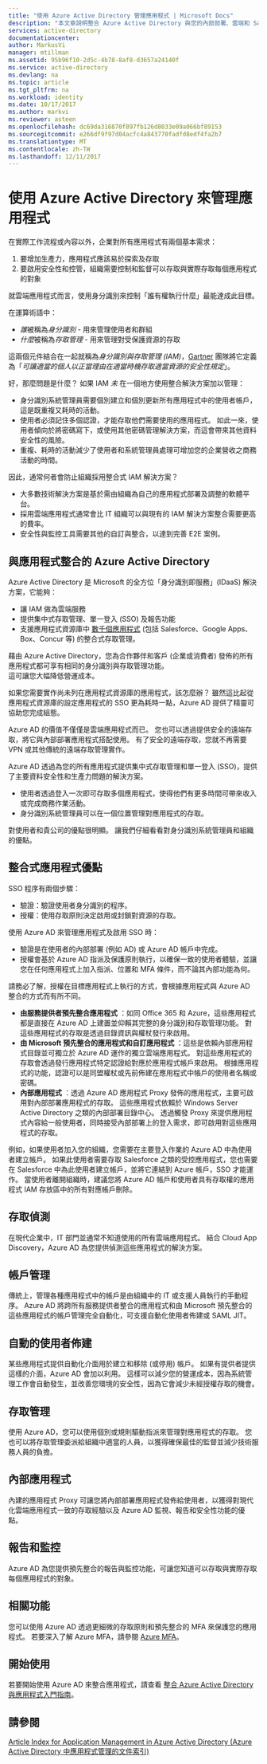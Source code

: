 ```yaml
---
title: "使用 Azure Active Directory 管理應用程式 | Microsoft Docs"
description: "本文章說明整合 Azure Active Directory 與您的內部部署、雲端和 SaaS 應用程式的優點。"
services: active-directory
documentationcenter: 
author: MarkusVi
manager: mtillman
ms.assetid: 95b96f10-2d5c-4b78-8af8-d3657a24140f
ms.service: active-directory
ms.devlang: na
ms.topic: article
ms.tgt_pltfrm: na
ms.workload: identity
ms.date: 10/17/2017
ms.author: markvi
ms.reviewer: asteen
ms.openlocfilehash: dc69da316870f897fb126d8033e09a066bf89153
ms.sourcegitcommit: e266df9f97d04acfc4a843770fadfd8edf4fa2b7
ms.translationtype: MT
ms.contentlocale: zh-TW
ms.lasthandoff: 12/11/2017
---
```

# <a name="managing-applications-with-azure-active-directory"></a>使用 Azure Active Directory 來管理應用程式
在實際工作流程或內容以外，企業對所有應用程式有兩個基本需求：

1. 要增加生產力，應用程式應該易於探索及存取
2. 要啟用安全性和控管，組織需要控制和監督可以存取與實際存取每個應用程式的對象

就雲端應用程式而言，使用身分識別來控制「誰有權執行什麼」最能達成此目標。

在運算術語中：

* *誰*被稱為*身分識別* - 用來管理使用者和群組
* *什麼*被稱為*存取管理* - 用來管理對受保護資源的存取

這兩個元件結合在一起就稱為*身分識別與存取管理 (IAM)*，[Gartner](http://www.gartner.com/it-glossary/identity-and-access-management-iam) 團隊將它定義為「*可讓適當的個人以正當理由在適當時機存取適當資源的安全性規定*」。

好，那麼問題是什麼？ 如果 IAM *未* 在一個地方使用整合解決方案加以管理：

* 身分識別系統管理員需要個別建立和個別更新所有應用程式中的使用者帳戶，這是既重複又耗時的活動。
* 使用者必須記住多個認證，才能存取他們需要使用的應用程式。 如此一來，使用者傾向於將密碼寫下，或使用其他密碼管理解決方案，而這會帶來其他資料安全性的風險。
* 重複、耗時的活動減少了使用者和系統管理員處理可增加您的企業營收之商務活動的時間。

因此，通常何者會防止組織採用整合式 IAM 解決方案？

* 大多數技術解決方案是基於需由組織為自己的應用程式部署及調整的軟體平台。
* 採用雲端應用程式通常會比 IT 組織可以與現有的 IAM 解決方案整合需要更高的費率。
* 安全性與監控工具需要其他的自訂與整合，以達到完善 E2E 案例。

## <a name="azure-active-directory-integrated-with-applications"></a>與應用程式整合的 Azure Active Directory
Azure Active Directory 是 Microsoft 的全方位「身分識別即服務」(IDaaS) 解決方案，它能夠：

* 讓 IAM 做為雲端服務 
* 提供集中式存取管理、單一登入 (SSO) 及報告功能 
* 支援應用程式資源庫中 [數千個應用程式](https://azure.microsoft.com/marketplace/active-directory/) (包括 Salesforce、Google Apps、Box、Concur 等) 的整合式存取管理。 

藉由 Azure Active Directory，您為合作夥伴和客戶 (企業或消費者) 發佈的所有應用程式都可享有相同的身分識別與存取管理功能。<br> 這可讓您大幅降低營運成本。

如果您需要實作尚未列在應用程式資源庫的應用程式，該怎麼辦？ 雖然這比起從應用程式資源庫的設定應用程式的 SSO 更為耗時一點，Azure AD 提供了精靈可協助您完成組態。

Azure AD 的價值不僅僅是雲端應用程式而已。 您也可以透過提供安全的遠端存取，將它與內部部署應用程式搭配使用。 有了安全的遠端存取，您就不再需要 VPN 或其他傳統的遠端存取管理實作。

Azure AD 透過為您的所有應用程式提供集中式存取管理和單一登入 (SSO)，提供了主要資料安全性和生產力問題的解決方案。

* 使用者透過登入一次即可存取多個應用程式，使得他們有更多時間可帶來收入或完成商務作業活動。
* 身分識別系統管理員可以在一個位置管理對應用程式的存取。

對使用者和貴公司的優點很明顯。 讓我們仔細看看對身分識別系統管理員和組織的優點。

## <a name="integrated-application-benefits"></a>整合式應用程式優點
SSO 程序有兩個步驟：

* 驗證：驗證使用者身分識別的程序。
* 授權：使用存取原則決定啟用或封鎖對資源的存取。

使用 Azure AD 來管理應用程式及啟用 SSO 時：

* 驗證是在使用者的內部部署 (例如 AD) 或 Azure AD 帳戶中完成。
* 授權會基於 Azure AD 指派及保護原則執行，以確保一致的使用者體驗，並讓您在任何應用程式上加入指派、位置和 MFA 條件，而不論其內部功能為何。

請務必了解，授權在目標應用程式上執行的方式，會根據應用程式與 Azure AD 整合的方式而有所不同。

* **由服務提供者預先整合應用程式** ：如同 Office 365 和 Azure，這些應用程式都是直接在 Azure AD 上建置並仰賴其完整的身分識別和存取管理功能。 對這些應用程式的存取是透過目錄資訊與權杖發行來啟用。
* **由 Microsoft 預先整合的應用程式和自訂應用程式** ：這些是依賴內部應用程式目錄並可獨立於 Azure AD 運作的獨立雲端應用程式。 對這些應用程式的存取會透過發行應用程式特定認證給對應於應用程式帳戶來啟用。 根據應用程式的功能，認證可以是同盟權杖或先前佈建在應用程式中帳戶的使用者名稱或密碼。
* **內部應用程式** ：透過 Azure AD 應用程式 Proxy 發佈的應用程式，主要可啟用對內部部署應用程式的存取。 這些應用程式依賴於 Windows Server Active Directory 之類的內部部署目錄中心。 透過觸發 Proxy 來提供應用程式內容給一般使用者，同時接受內部部署上的登入需求，即可啟用對這些應用程式的存取。

例如，如果使用者加入您的組織，您需要在主要登入作業的 Azure AD 中為使用者建立帳戶。 如果此使用者需要存取 Salesforce 之類的受控應用程式，您也需要在 Salesforce 中為此使用者建立帳戶，並將它連結到 Azure 帳戶，SSO 才能運作。 當使用者離開組織時，建議您將 Azure AD 帳戶和使用者具有存取權的應用程式 IAM 存放區中的所有對應帳戶刪除。

## <a name="access-detection"></a>存取偵測
在現代企業中，IT 部門並通常不知道使用的所有雲端應用程式。 結合 Cloud App Discovery，Azure AD 為您提供偵測這些應用程式的解決方案。

## <a name="account-management"></a>帳戶管理
傳統上，管理各種應用程式中的帳戶是由組織中的 IT 或支援人員執行的手動程序。 Azure AD 將跨所有服務提供者整合的應用程式和由 Microsoft 預先整合的這些應用程式的帳戶管理完全自動化，可支援自動化使用者佈建或 SAML JIT。

## <a name="automated-user-provisioning"></a>自動的使用者佈建
某些應用程式提供自動化介面用於建立和移除 (或停用) 帳戶。 如果有提供者提供這樣的介面，Azure AD 會加以利用。 這樣可以減少您的營運成本，因為系統管理工作會自動發生，並改善您環境的安全性，因為它會減少未經授權存取的機會。

## <a name="access-management"></a>存取管理
使用 Azure AD，您可以使用個別或規則驅動指派來管理對應用程式的存取。 您也可以將存取管理委派給組織中適當的人員，以獲得確保最佳的監督並減少技術服務人員的負擔。

## <a name="on-premises-applications"></a>內部應用程式
內建的應用程式 Proxy 可讓您將內部部署應用程式發佈給使用者，以獲得對現代化雲端應用程式一致的存取經驗以及 Azure AD 監視、報告和安全性功能的優點。

## <a name="reporting-and-monitoring"></a>報告和監控
Azure AD 為您提供預先整合的報告與監控功能，可讓您知道可以存取與實際存取每個應用程式的對象。

## <a name="related-capabilities"></a>相關功能
您可以使用 Azure AD 透過更細微的存取原則和預先整合的 MFA 來保護您的應用程式。 若要深入了解 Azure MFA，請參閱 [Azure MFA](https://azure.microsoft.com/services/multi-factor-authentication/)。

## <a name="getting-started"></a>開始使用
若要開始使用 Azure AD 來整合應用程式，請查看 [整合 Azure Active Directory 與應用程式入門指南](active-directory-integrating-applications-getting-started.md)。

## <a name="see-also"></a>請參閱
[Article Index for Application Management in Azure Active Directory (Azure Active Directory 中應用程式管理的文件索引)](active-directory-apps-index.md)

